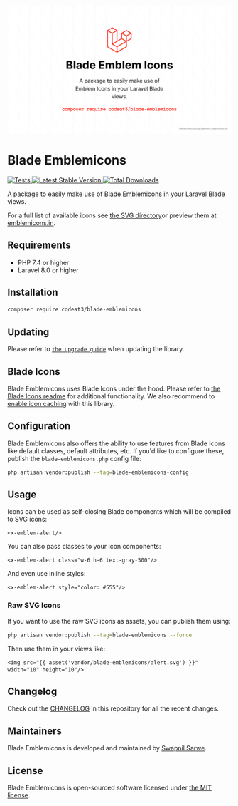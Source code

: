 <p align="center">
    <img src="./socialcard-blade-emblemicons.png" width="1280" title="Social Card Blade Emblemicons">
</p>

# Blade Emblemicons

<a href="https://github.com/codeat3/blade-emblemicons/actions?query=workflow%3ATests">
    <img src="https://github.com/codeat3/blade-emblemicons/workflows/Tests/badge.svg" alt="Tests">
</a>
<a href="https://packagist.org/packages/codeat3/blade-emblemicons">
    <img src="https://img.shields.io/packagist/v/codeat3/blade-emblemicons" alt="Latest Stable Version">
</a>
<a href="https://packagist.org/packages/codeat3/blade-emblemicons">
    <img src="https://img.shields.io/packagist/dt/codeat3/blade-emblemicons" alt="Total Downloads">
</a>

A package to easily make use of [Blade Emblemicons](https://github.com/emblemicons/emblemicons.github.io) in your Laravel Blade views.

For a full list of available icons see [the SVG directory](resources/svg)or preview them at [emblemicons.in](https://emblemicons.in/#icons).

## Requirements

- PHP 7.4 or higher
- Laravel 8.0 or higher

## Installation

```bash
composer require codeat3/blade-emblemicons
```

## Updating

Please refer to [`the upgrade guide`](UPGRADE.md) when updating the library.

## Blade Icons

Blade Emblemicons uses Blade Icons under the hood. Please refer to [the Blade Icons readme](https://github.com/blade-ui-kit/blade-icons) for additional functionality. We also recommend to [enable icon caching](https://github.com/blade-ui-kit/blade-icons#caching) with this library.

## Configuration

Blade Emblemicons also offers the ability to use features from Blade Icons like default classes, default attributes, etc. If you'd like to configure these, publish the `blade-emblemicons.php` config file:

```bash
php artisan vendor:publish --tag=blade-emblemicons-config
```

## Usage

Icons can be used as self-closing Blade components which will be compiled to SVG icons:

```blade
<x-emblem-alert/>
```

You can also pass classes to your icon components:

```blade
<x-emblem-alert class="w-6 h-6 text-gray-500"/>
```

And even use inline styles:

```blade
<x-emblem-alert style="color: #555"/>
```

### Raw SVG Icons

If you want to use the raw SVG icons as assets, you can publish them using:

```bash
php artisan vendor:publish --tag=blade-emblemicons --force
```

Then use them in your views like:

```blade
<img src="{{ asset('vendor/blade-emblemicons/alert.svg') }}" width="10" height="10"/>
```

## Changelog

Check out the [CHANGELOG](CHANGELOG.md) in this repository for all the recent changes.

## Maintainers

Blade Emblemicons is developed and maintained by [Swapnil Sarwe](https://swapnilsarwe.com).

## License

Blade Emblemicons is open-sourced software licensed under [the MIT license](LICENSE.md).
